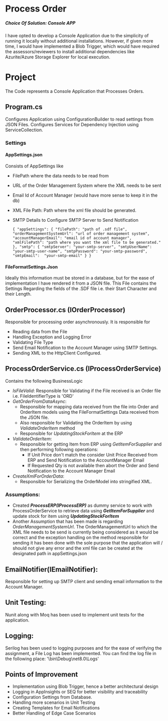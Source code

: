 # Process Order 
##### Choice Of Solution: Console APP

I have opted to develop a Console Application due to the simplicity of running it locally without additional installations. However, if given more time, I would have implemented a Blob Trigger, which would have required the assessors/reviewers to install additional dependencies like Azurite/Azure Storage Explorer for local execution.

# Project

The Code represents a Console Application that Processes Orders. 

## Program.cs
Configures Application using ConfigurationBuilder to read settings from JSON Files. 
Configures Services for Dependency Injection using ServiceCollection. 
### Settings
#### AppSettings.json
Consists of AppSettings like 
- FilePath where the data needs to be read from
- URL of the Order Management System where the XML needs to be sent
- Email Id of Account Manager (would have more sense to keep it in the db)
- XML File Path: Path where the xml file should be generated. 
- SMTP Details to Configure SMTP Server to Send Notification


    `{
      "appSettings": {
        "filePath": "path of .sdf file",
        "orderManagementSystemUrl": "url of order management system", 
        "accountManagerEmail": "email id of account manager", 
        "xmlFilePath": "path where you want the xml file to be generated."
      },
      "smtp": {
        "smtpServer": "your-smtp-server",
        "smtpUserName": "your-smtp-user-name",
        "smtpPassword": "your-smtp-password", 
        "smtpEmail":  "your-smtp-email"
      }
    }`

#### FileFormatSettings.Json
Ideally this information must be stored in a database, but for the ease of implementation I have rendered it from a JSON file. This File contains the Settings Regarding the fields of the .SDF file i.e. their Start Character and their Length. 

## OrderProcessor.cs (IOrderProcessor)
Responsible for processing order asynchronously. It is responsible for 
- Reading data from the File 
- Handling Exception and Logging Error 
- Validating File Type
- Send Email Notification to the Account Manager using SMTP Settings. 
- Sending XML to the HttpClient Configured. 

## ProcessOrderService.cs (IProcessOrderService)
Contains the following BusinessLogic
- *IsFileValid*: Responsible for Validating if the File received is an Order file i.e. FileIdentifierType is 'ORD'
- *GetOrderFromDataAsync*: 
	- Responsible for mapping data received from the file into Order and OrderItem models using the FileFormatSettings Data received from the JSON file. 
	-  Also responsible for Validating the OrderItem by using *ValidateOrderItem* method 
	- Responsible for *UpdatingStockForItem* at the ERP
- *ValidateOrderItem*: 
	- Responsible for getting Item from ERP using *GetItemForSupplier* and then performing following operations: 
		- If Unit Price don't match the consider Unit Price Received from ERP and Send Notification to the AccountManager Email
		- If Requested Qty is not available then abort the Order and Send Notification to the Account Manager Email
- *CreateXmlForOrderData*: 
	- Responsible for Serializing the OrderModel into stringified XML. 

### Assumptions:
- Created ***ProcessERP(IProcessERP)*** as dummy service to work with ProcessOrderService to retrieve data using ***GetItemForSupplier*** and update stock for item using ***UpdatingStockForItem***
- Another Assumption that has been made is regarding *OrderManagementSystemUrl*. The OrderManagementUrl to which the XML file needs to be send is currently being considered as it would be correct and the exception handling on the method responsible for sending it has been done with the sole purpose that the application will / should not give any error and the xml file can be created at the designated path in appSettings.json

## EmailNotifier(IEmailNotifier): 
Responsible for setting up SMTP client and sending email information to the Account Manager. 

## Unit Testing: 
Nunit along with Moq has been used to implement unit tests for the application. 

## Logging: 
Serilog has been used to logging purposes and for the ease of verifying the assignment, a File Log has been implemented. 
You can find the log file in the following place: '\bin\Debug\net8.0\Logs'


## Points of Improvement
- Implementation using Blob Trigger, hence a better architectural design 
- Logging in AppInsights or SEQ for better visibility and traceability
- Configuration Settings from Database. 
- Handling more scenarios in Unit Testing 
- Creating Templates for Email Notifications 
- Better Handling of Edge Case Scenarios 
